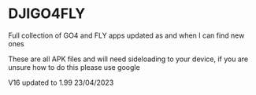 # DJIGO4FLY

Full collection of GO4 and FLY apps updated as and when I can find new ones

These are all APK files and will need sideloading to your device, if you are
unsure how to do this please use google

V16 updated to 1.99 23/04/2023
